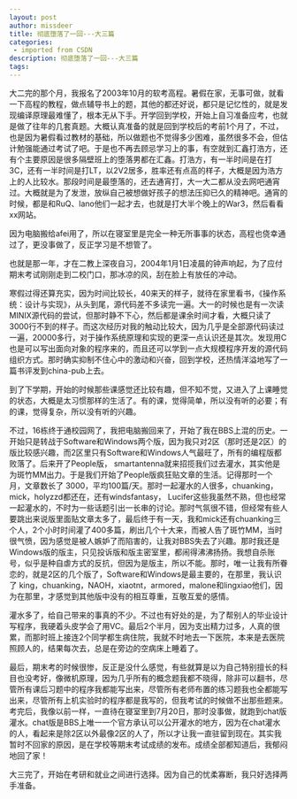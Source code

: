 ```yaml
---
layout: post
author: missdeer
title: 彻底堕落了一回---大三篇
categories: 
 - imported from CSDN
description: 彻底堕落了一回---大三篇
tags: 
---
```


大二完的那个月，我报名了2003年10月的软考高程。暑假在家，无事可做，就看一下高程的教程，做点辅导书上的题，其他的都还好说，都只是记忆性的，就是发现编译原理最难懂了，根本无从下手。开学回到学校，开始上自习准备应考，也就是做了往年的几套真题。大概认真准备的就是回到学校后的考前1个月了，不过，也是因为暑假看过教材的基础，所以做题也不觉得多少困难，虽然很多不会，但估计勉强能通过考试了吧。于是也不再去顾忌学习上的事，有空就到汇鑫打浩方，还有个主要原因是很多隔壁班上的堕落男都在汇鑫。打浩方，有一半时间是在打3C，还有一半时间是打LT，以2V2居多，胜率还有点高的样子，大概是因为浩方上的人比较水。那段时间是最堕落的，还去通宵打，大一大二都从没去网吧通宵过。大概就是为了发泄，放纵自己被想做好孩子的想法压抑已久的精神吧。通宵的时候，都是和RuQ、lano他们一起才去，也就是打大半个晚上的War3，然后看看xx网站。

因为电脑搬给afei用了，所以在寝室里是完全一种无所事事的状态，高程也侥幸通过了，更没事做了，反正学习是不想管了。

也就是那一年，才在二教上深夜自习，2004年1月1日凌晨的钟声响起，为了应付期末考试刚刚走到二校门口，那冰凉的风，刮在脸上有放任的冲动。

寒假过得还算充实，因为时间比较长，40来天的样子，就待在家里看书，《操作系统：设计与实现》，从头到尾，源代码差不多读完一遍。大一的时候也是有一次读 MINIX源代码的尝试，但那时静不下心，然后都是课余时间才看，大概只读了3000行不到的样子。而这次经历对我的触动比较大，因为几乎是全部源代码读过一遍，20000多行，对于操作系统原理和实现的更深一点认识还是其次。发现用C也是可以写出面向对象的程序来的，而且还可以学到一点大规模程序开发的源代码组织方式。那时确实抑制不住心中的激动和兴奋，回到学校，还热情洋溢地写了一篇书评发到china-pub上去。

到了下学期，开始的时候那些课感觉还比较有趣，但不知不觉，又进入了上课睡觉的状态，大概是太习惯那样的生活了。有的课，觉得简单，所以没有听的必要；有的课，觉得复杂，所以没有听的兴趣。

不过，16栋终于通校园网了，我把电脑搬回来了，开始了我在BBS上混的历史。一开始只是转战于Software和Windows两个版，因为我只对2区（那时还是2区）的版比较感兴趣，而2区里只有Software和Windows人气最旺了，所有的编程版都败落了。后来开了People版， smartantenna就来招揽我们过去灌水，其实他是为斑竹MM出力。于是我们开始了People版疯狂贴文章的生活。记得那时一个月，文章数长了 3000，平均100篇/天。那时一起灌水的人很多，chuanking，mick，holyzzd都还在，还有windsfantasy， Lucifer这些我虽然不熟，但也经常一起灌水的，不时为一些话题引出一长串的讨论。那时气氛很不错，但经常有些人要跳出来说版里面贴文章太多了，最后终于有一天，我和mick还有chuanking三个人，2个小时时间灌了400多篇，刷出几个十大来，而被人告了斑竹MM，当时很气愤，因为感觉是被人嫉妒了而陷害的，让我对BBS失去了兴趣。那时我还是Windows版的版主，只见投诉版和版主密室里，都闹得沸沸扬扬。我想自杀账号，似乎是种自虐方式的反抗，但因为是版主，所以不能。那时，唯一让我有所眷恋的，就是2区的几个版了，Software和Windows是最主要的，在那里，我认识了 king，chuanking，NAOH，xiaotnt，armored，malone和lingxiao他们，因为在那里，才感觉到其他版中没有的相互尊重，互敬互爱的感情。

灌水多了，给自己带来的事真的不少。不过也有好处的是，为了帮别人的毕业设计写程序，我硬着头皮学会了用VC。最后2个半月，因为支出精力过多，人真的很累，而那时班上接连2个同学都生病住院，我就不时地去一下医院，本来是去医院照顾人的，结果每次去，总是在旁边的空病床上睡着了。

最后，期末考的时候很惨，反正是没什么感觉，有些就算是以为自己特别擅长的科目也没考好，像微机原理，因为几乎所有的概念题我都不晓得，除非可以翻书，尽管所有课后习题中的程序我都能写出来，尽管所有老师布置的练习题我也全都能写出来，尽管所有上机实验时的程序都是我写的，但我考试的时候做不出那些题来。考完后，我像以前一样，一直待在寝室里到7月20日，那时没事做，就跑到chat版灌水。chat版是BBS上唯一一个官方承认可以公开灌水的地方，因为在chat灌水的人，看起来是除2区以外最像2区的人了，所以才让我一直驻留到现在。其实我暂时不回家的原因，是在学校等期末考试成绩的发布。成绩全部都知道后，我郁闷地回了家！

大三完了，开始在考研和就业之间进行选择。因为自己的忧柔寡断，我只好选择两手准备。
